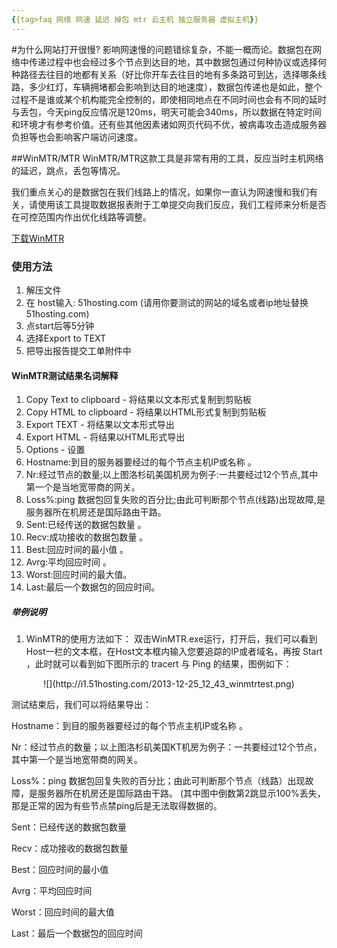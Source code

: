 ```yaml
---
{{tag>faq 网络 网速 延迟 掉包 mtr 云主机 独立服务器 虚拟主机}}
---
```

#为什么网站打开很慢?
影响网速慢的问题错综复杂，不能一概而论。数据包在网络中传递过程中也会经过多个节点到达目的地，其中数据包通过何种协议或选择何种路径去往目的地都有关系（好比你开车去往目的地有多条路可到达，选择哪条线路，多少红灯，车辆拥堵都会影响到达目的地速度），数据包传递也是如此，整个过程不是谁或某个机构能完全控制的，即使相同地点在不同时间也会有不同的延时与丢包，今天ping反应情况是120ms，明天可能会340ms，所以数据在特定时间和环境才有参考价值。还有些其他因素诸如网页代码不优，被病毒攻击造成服务器负担等也会影响客户端访问速度。


##WinMTR/MTR
WinMTR/MTR这款工具是非常有用的工具，反应当时主机网络的延迟，跳点，丢包等情况。

我们重点关心的是数据包在我们线路上的情况，如果你一直认为网速慢和我们有关，请使用该工具提取数据报表附于工单提交向我们反应，我们工程师来分析是否在可控范围内作出优化线路等调整。

[下载WinMTR](http://downloads.sourceforge.net/project/winmtr/WinMTR-v092.zip?r=http%3A%2F%2Fsourceforge.net%2Fprojects%2Fwinmtr%2Ffiles%2F&ts=1353040732&use_mirror=jaist)


### 使用方法
1. 解压文件
2. 在 host输入: 51hosting.com (请用你要测试的网站的域名或者ip地址替换51hosting.com)
3. 点start后等5分钟
4. 选择Export to TEXT
5. 把导出报告提交工单附件中

#### WinMTR测试结果名词解释
1. Copy Text to clipboard   - 将结果以文本形式复制到剪贴板
2. Copy HTML to clipboard - 将结果以HTML形式复制到剪贴板
3. Export TEXT  - 将结果以文本形式导出
4. Export HTML - 将结果以HTML形式导出
5. Options - 设置 
6. Hostname:到目的服务器要经过的每个节点主机IP或名称 。
7. Nr:经过节点的数量;以上图洛杉矶美国机房为例子:一共要经过12个节点,其中第一个是当地宽带商的网关。
8. Loss%:ping 数据包回复失败的百分比;由此可判断那个节点(线路)出现故障,是服务器所在机房还是国际路由干路。 
9. Sent:已经传送的数据包数量 。
10. Recv:成功接收的数据包数量 。
11. Best:回应时间的最小值 。
12. Avrg:平均回应时间 。
13. Worst:回应时间的最大值。 
14. Last:最后一个数据包的回应时间。

##### 举例说明
1. WinMTR的使用方法如下：
双击WinMTR.exe运行，打开后，我们可以看到Host一栏的文本框，在Host文本框内输入您要追踪的IP或者域名，再按 Start ，此时就可以看到如下图所示的 tracert 与 Ping 的结果，图例如下：

<center>![](http://i1.51hosting.com/2013-12-25_12_43_winmtrtest.png)</center>

测试结束后，我们可以将结果导出：

Hostname：到目的服务器要经过的每个节点主机IP或名称 。

Nr：经过节点的数量；以上图洛杉矶美国KT机房为例子：一共要经过12个节点，其中第一个是当地宽带商的网关。

Loss%：ping 数据包回复失败的百分比；由此可判断那个节点（线路）出现故障，是服务器所在机房还是国际路由干路。 (其中图中倒数第2跳显示100%丢失，那是正常的因为有些节点禁ping后是无法取得数据的。

Sent：已经传送的数据包数量

Recv：成功接收的数据包数量

Best：回应时间的最小值

Avrg：平均回应时间

Worst：回应时间的最大值

Last：最后一个数据包的回应时间
 